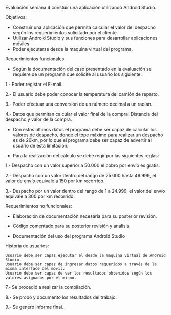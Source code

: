 Evaluación semana 4 constuir una aplicación utilizando Android Studio.

Objetivos:

- Construir una aplicación que permita calcular el valor del despacho según los requerimientos solicitado por el cliente.
- Utilizar Android Studio y sus funciones para desarrollar aplicaciones móviles
- Poder ejecutarse desde la maquina virtual del programa.

Requerimientos funcionales:

- Según la documentación del caso presentado en la evaluación se requiere de un programa que solicite al usuario los siguiente:

1.- Poder registar el E-mail.

2.- El usuario debe poder conocer la temperatura del camión de reparto.

3.- Poder efectuar una conversión de un número decimal a un radian.

4.- Datos que permitan calcular el valor final de la compra: Distancia del despacho y valor de la compra.

- Con estos últimos datos el programa debe ser capaz de calcular los valores de despacho, donde el tope máximo para realizar un despacho es de 20km, por lo que el programa debe ser capaz de advertir al usuario de esta limitación.

- Para la realización del cálculo se debe regir por las siguientes reglas:

1.- Despacho con un valor superior a 50.000 el cobro por envío es gratis.

2.- Despacho con un valor dentro del rango de 25.000 hasta 49.999, el valor de envío equivale a 150 por km recorrido.

3.- Despacho por un valor dentro del rango de 1 a 24.999, el valor del envío equivale a 300 por km recorrido.



Requerimientos no funcionales:

- Elaboración de documentación necesaria para su posterior revisión.

- Código comentado para su posterior revisión y análisis.

- Documentación del uso del programa Android Studio

Historia de usuarios:

    Usuario debe ser capaz ejecutar el desde la maquina virtual de Android Studio.
    Usuario debe ser capaz de ingresar datos requeridos a través de la misma interface del móvil.
    Usuario debe ser capaz de ver los resultados obtenidos según los valores asignados por el mismo.



7.- Se procedió a realizar la compilación.

8.- Se probó y documento los resultados del trabajo.

9.- Se genero informe final.
